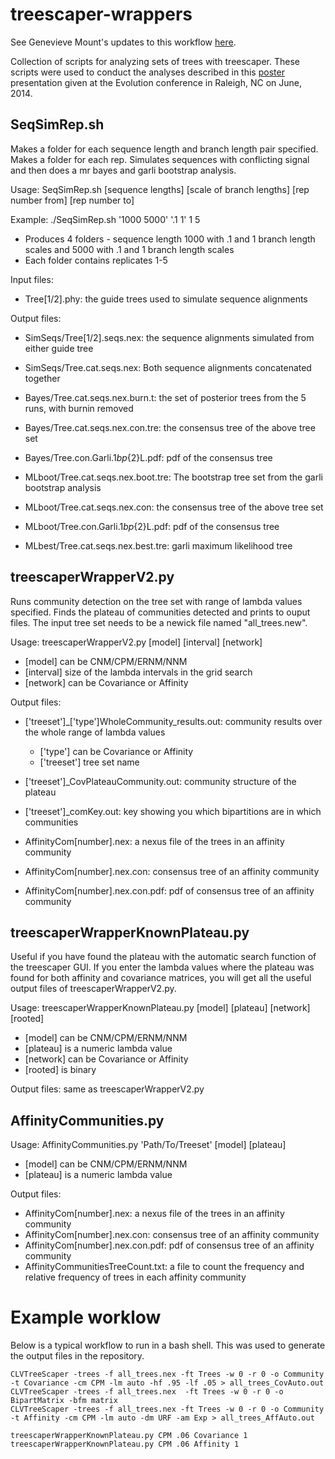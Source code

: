 # treescaper-wrappers

See Genevieve Mount's updates to this workflow [here](https://github.com/jrash/TreeScaper_wrappers_2017).

Collection of scripts for analyzing sets of trees with treescaper.  These scripts were used to conduct the analyses described in this [poster](https://www.math.fsu.edu/~whuang2/pdf/JRAposterEvolution2014Final.pdf) presentation given at the Evolution conference in Raleigh, NC on June, 2014. 

## SeqSimRep.sh

Makes a folder for each sequence length and branch length pair specified.  Makes a folder for each rep.  Simulates sequences with conflicting signal and then does a mr bayes and garli bootstrap analysis.

Usage: SeqSimRep.sh [sequence lengths] [scale of branch lengths] [rep number from] [rep number to]

Example: ./SeqSimRep.sh '1000 5000' '.1 1' 1 5
 * Produces 4 folders - sequence length 1000 with .1 and 1 branch length scales and 5000 with .1 and 1 branch length scales
 * Each folder contains replicates 1-5

Input files:
 * Tree[1/2].phy: the guide trees used to simulate sequence alignments
 
Output files:
 * SimSeqs/Tree[1/2].seqs.nex: the sequence alignments simulated from either guide tree
 * SimSeqs/Tree.cat.seqs.nex: Both sequence alignments concatenated together

 * Bayes/Tree.cat.seqs.nex.burn.t: the set of posterior trees from the 5 runs, with burnin removed
 * Bayes/Tree.cat.seqs.nex.con.tre: the consensus tree of the above tree set
 * Bayes/Tree.con.Garli.${1}bp${2}L.pdf: pdf of the consensus tree

 * MLboot/Tree.cat.seqs.nex.boot.tre:  The bootstrap tree set from the garli bootstrap analysis
 * MLboot/Tree.cat.seqs.nex.con: the consensus tree of the above tree set
 * MLboot/Tree.con.Garli.${1}bp${2}L.pdf: pdf of the consensus tree

 * MLbest/Tree.cat.seqs.nex.best.tre: garli maximum likelihood tree

## treescaperWrapperV2.py

Runs community detection on the tree set with range of lambda values specified. Finds the plateau of communities detected and prints to ouput files. The input tree set needs to be a newick file named "all_trees.new".

Usage: treescaperWrapperV2.py [model] [interval] [network]
 * [model] can be CNM/CPM/ERNM/NNM
 * [interval] size of the lambda intervals in the grid search
 * [network] can be Covariance or Affinity

Output files:

 * ['treeset']_['type']WholeCommunity_results.out: community results over the whole range of lambda values
  
   * ['type'] can be Covariance or Affinity
   * ['treeset'] tree set name
  
 * ['treeset']_CovPlateauCommunity.out: community structure of the plateau
 * ['treeset']_comKey.out: key showing you which bipartitions are in which communities
 * AffinityCom[number].nex: a nexus file of the trees in an affinity community
 * AffinityCom[number].nex.con: consensus tree of an affinity community
 * AffinityCom[number].nex.con.pdf: pdf of consensus tree of an affinity community


## treescaperWrapperKnownPlateau.py

Useful if you have found the plateau with the automatic search function of the treescaper GUI.  If you enter the lambda values where the plateau was found for both affinity and covariance matrices, you will get all the useful output files of treescaperWrapperV2.py.

Usage: treescaperWrapperKnownPlateau.py [model] [plateau] [network] [rooted]
 * [model] can be CNM/CPM/ERNM/NNM
 * [plateau] is a numeric lambda value
 * [network] can be Covariance or Affinity
 * [rooted] is binary

Output files: same as treescaperWrapperV2.py

## AffinityCommunities.py 

Usage: AffinityCommunities.py 'Path/To/Treeset' [model] [plateau]
 * [model] can be CNM/CPM/ERNM/NNM
 * [plateau] is a numeric lambda value

Output files:

* AffinityCom[number].nex: a nexus file of the trees in an affinity community
* AffinityCom[number].nex.con: consensus tree of an affinity community
* AffinityCom[number].nex.con.pdf: pdf of consensus tree of an affinity community
* AffinityCommunitiesTreeCount.txt: a file to count the frequency and relative frequency of trees in each affinity community

# Example worklow

Below is a typical workflow to run in a bash shell. This was used to generate the output files in the repository.

```
CLVTreeScaper -trees -f all_trees.nex -ft Trees -w 0 -r 0 -o Community -t Covariance -cm CPM -lm auto -hf .95 -lf .05 > all_trees_CovAuto.out
CLVTreeScaper -trees -f all_trees.nex  -ft Trees -w 0 -r 0 -o BipartMatrix -bfm matrix 
CLVTreeScaper -trees -f all_trees.nex -ft Trees -w 0 -r 0 -o Community -t Affinity -cm CPM -lm auto -dm URF -am Exp > all_trees_AffAuto.out

treescaperWrapperKnownPlateau.py CPM .06 Covariance 1
treescaperWrapperKnownPlateau.py CPM .06 Affinity 1
```

